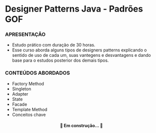 # Designer Patterns Java - Padrões GOF


### APRESENTAÇÃO

- Estudo prático com duração de 30 horas.</br> 
- Esse curso aborda alguns tipos de designers patterns explicando o sentido de uso de cada um,
suas vantegens e desvantagens e dando base para o estudos posterior dos demais tipos.

### CONTEÚDOS ABORDADOS
- Factory Method
- Singleton
- Adapter
- State
- Facade
- Template Method
- Conceitos chave

<h4 align="center"> 
	🚧  Em construção...  🚧
</h4>

